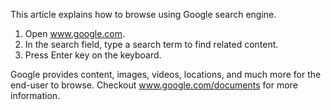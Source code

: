 This article explains how to browse using Google search engine. 
1. Open www.google.com.
2. In the search field, type a search term to find related content. 
3. Press Enter key on the keyboard. 

Google provides content, images, videos, locations, and much more for the end-user to browse. 
Checkout www.google.com/documents for more information. 
